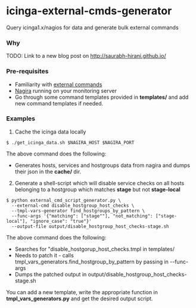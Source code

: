 # icinga-external-cmds-generator

Query icinga1.x/nagios for data and generate bulk external commands

### Why

TODO: Link to a new blog post on http://saurabh-hirani.github.io/

### Pre-requisites

* Familiarity with [external commands](http://docs.icinga.org/latest/en/extcommands2.html)
* [Nagira](https://github.com/dmytro/nagira) running on your monitoring server
* Go through some command templates provided in **templates/** and add new
  command templates if needed.

### Examples

1. Cache the icinga data locally

```
$ ./get_icinga_data.sh $NAGIRA_HOST $NAGIRA_PORT
```

The above command does the following:

  - Generates hosts, services and hostgroups data from nagira and dumps their json in the **cache/** dir.

2. Generate a shell-script which will disable service checks on all hosts belonging
to a hostgroup which matches **stage** but not **stage-local**

```
$ python external_cmd_script_generator.py \
  --external-cmd disable_hostgroup_host_checks \
  --tmpl-vars-generator find_hostgroups_by_pattern \
  --func-args '{"matching": ["stage""], "not_matching": ["stage-local"], "ignore_case": "true"}'
  --output-file output/disable_hostgroup_host_checks-stage.sh
```

The above command does the following:

  - Searches for "disable_hostgorup_host_checks.tmpl in templates/
  - Needs to patch it - calls tmpl_vars_generators.find_hostgroup_by_pattern by passing in --func-args
  - Dumps the patched output in output/disable_hostgroup_host_checks-stage.sh

You can add a new template, write the appropriate function in **tmpl_vars_generators.py**
and get the desired output script.
